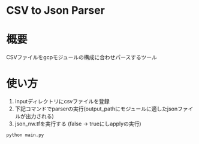CSV to Json Parser
==

# 概要

CSVファイルをgcpモジュールの構成に合わせパースするツール

# 使い方

1. inputディレクトリにcsvファイルを登録
1. 下記コマンドでparserの実行(output_pathにモジュールに適したjsonファイルが出力される)
1. json_nw.tfを実行する (false -> trueにしapplyの実行)

```
python main.py
```

